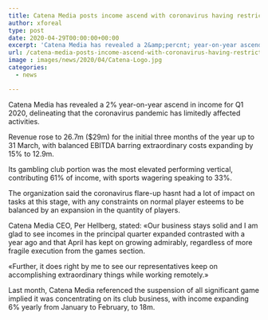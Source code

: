 ```yaml
---
title: Catena Media posts income ascend with coronavirus having restricted impact
author: xforeal 
type: post
date: 2020-04-29T00:00:00+00:00
excerpt: 'Catena Media has revealed a 2&amp;percnt; year-on-year ascend in income for Q1 2020, delineating that the coronavirus pandemic has limitedly affected operations '
url: /catena-media-posts-income-ascend-with-coronavirus-having-restricted-impact/
image : images/news/2020/04/Catena-Logo.jpg
categories:
  - news

---
```

Catena Media has revealed a 2&percnt; year-on-year ascend in income for Q1 2020, delineating that the coronavirus pandemic has limitedly affected activities. 

Revenue rose to 26.7m ($29m) for the initial three months of the year up to 31 March, with balanced EBITDA barring extraordinary costs expanding by 15&percnt; to 12.9m. 

Its gambling club portion was the most elevated performing vertical, contributing 61&percnt; of income, with sports wagering speaking to 33&percnt;. 

The organization said the coronavirus flare-up hasnt had a lot of impact on tasks at this stage, with any constraints on normal player esteems to be balanced by an expansion in the quantity of players. 

Catena Media CEO, Per Hellberg, stated: &#171;Our business stays solid and I am glad to see incomes in the principal quarter expanded contrasted with a year ago and that April has kept on growing admirably, regardless of more fragile execution from the games section. 

&#171;Further, it does right by me to see our representatives keep on accomplishing extraordinary things while working remotely.&#187; 

Last month, Catena Media referenced the suspension of all significant game implied it was concentrating on its club business, with income expanding 6&percnt; yearly from January to February, to 18m.